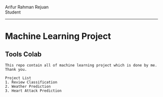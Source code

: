 <!--Markown tutorial-->
Arifur Rahman Rejuan <br/>
Student

--- 
# Machine Learning Project
## Tools Colab

`This repo contain all of machine learning project which is done by me. Thank you. `

```
Project List  
1. Review Classification
2. Weather Prediction
3. Heart Attack Prediction

```

